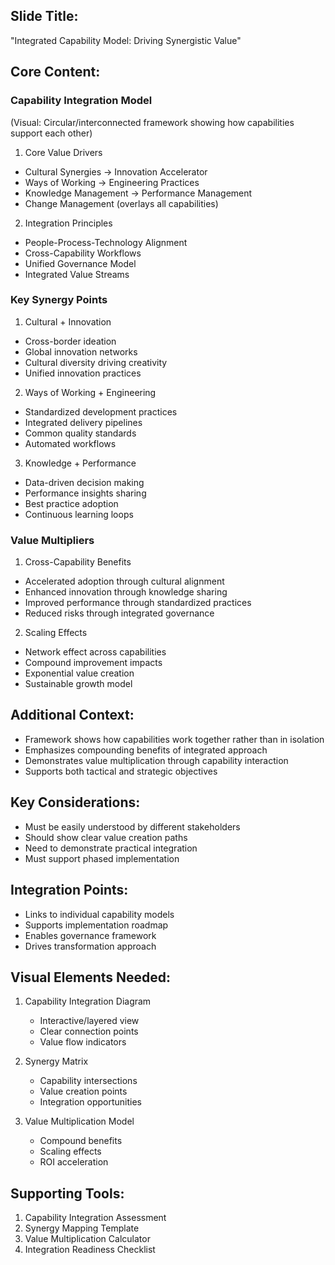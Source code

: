 ## Slide Title:
"Integrated Capability Model: Driving Synergistic Value"

## Core Content:

### Capability Integration Model
(Visual: Circular/interconnected framework showing how capabilities support each other)

1. Core Value Drivers
- Cultural Synergies → Innovation Accelerator
- Ways of Working → Engineering Practices
- Knowledge Management → Performance Management
- Change Management (overlays all capabilities)

2. Integration Principles
- People-Process-Technology Alignment
- Cross-Capability Workflows
- Unified Governance Model
- Integrated Value Streams

### Key Synergy Points

1. Cultural + Innovation
- Cross-border ideation
- Global innovation networks
- Cultural diversity driving creativity
- Unified innovation practices

2. Ways of Working + Engineering
- Standardized development practices
- Integrated delivery pipelines
- Common quality standards
- Automated workflows

3. Knowledge + Performance
- Data-driven decision making
- Performance insights sharing
- Best practice adoption
- Continuous learning loops

### Value Multipliers

1. Cross-Capability Benefits
- Accelerated adoption through cultural alignment
- Enhanced innovation through knowledge sharing
- Improved performance through standardized practices
- Reduced risks through integrated governance

2. Scaling Effects
- Network effect across capabilities
- Compound improvement impacts
- Exponential value creation
- Sustainable growth model

## Additional Context:
- Framework shows how capabilities work together rather than in isolation
- Emphasizes compounding benefits of integrated approach
- Demonstrates value multiplication through capability interaction
- Supports both tactical and strategic objectives

## Key Considerations:
- Must be easily understood by different stakeholders
- Should show clear value creation paths
- Need to demonstrate practical integration
- Must support phased implementation

## Integration Points:
- Links to individual capability models
- Supports implementation roadmap
- Enables governance framework
- Drives transformation approach

## Visual Elements Needed:
1. Capability Integration Diagram
   - Interactive/layered view
   - Clear connection points
   - Value flow indicators
   
2. Synergy Matrix
   - Capability intersections
   - Value creation points
   - Integration opportunities

3. Value Multiplication Model
   - Compound benefits
   - Scaling effects
   - ROI acceleration

## Supporting Tools:
1. Capability Integration Assessment
2. Synergy Mapping Template
3. Value Multiplication Calculator
4. Integration Readiness Checklist